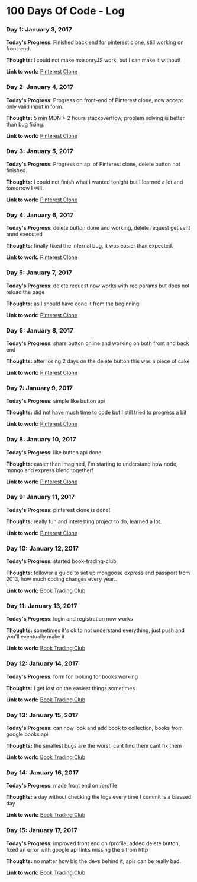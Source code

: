 # 100 Days Of Code - Log

### Day 1: January 3, 2017

**Today's Progress**: Finished back end for pinterest clone, still working on front-end.

**Thoughts:** I could not make masonryJS work, but I can make it without!

**Link to work:** [Pinterest Clone](https://github.com/Kornil/pinterest-clone)

### Day 2: January 4, 2017

**Today's Progress**: Progress on front-end of Pinterest clone, now accept only valid input in form.

**Thoughts:** 5 min MDN > 2 hours stackoverflow, problem solving is better than bug fixing.

**Link to work:** [Pinterest Clone](https://github.com/Kornil/pinterest-clone)

### Day 3: January 5, 2017

**Today's Progress**: Progress on api of Pinterest clone, delete button not finished.

**Thoughts:** I could not finish what I wanted tonight but I learned a lot and tomorrow I will.

**Link to work:** [Pinterest Clone](https://github.com/Kornil/pinterest-clone)

### Day 4: January 6, 2017

**Today's Progress**: delete button done and working, delete request get sent annd executed

**Thoughts:** finally fixed the infernal bug, it was easier than expected.

**Link to work:** [Pinterest Clone](https://github.com/Kornil/pinterest-clone)

### Day 5: January 7, 2017

**Today's Progress**: delete request now works with req.params but does not reload the page

**Thoughts:** as I should have done it from the beginning

**Link to work:** [Pinterest Clone](https://github.com/Kornil/pinterest-clone)

### Day 6: January 8, 2017

**Today's Progress**: share button online and working on both front and back end

**Thoughts:** after losing 2 days on the delete button this was a piece of cake

**Link to work:** [Pinterest Clone](https://github.com/Kornil/pinterest-clone)

### Day 7: January 9, 2017

**Today's Progress**: simple like button api

**Thoughts:** did not have much time to code but I still tried to progress a bit

**Link to work:** [Pinterest Clone](https://github.com/Kornil/pinterest-clone)

### Day 8: January 10, 2017

**Today's Progress**: like button api done

**Thoughts:** easier than imagined, I'm starting to understand how node, mongo and express blend together!

**Link to work:** [Pinterest Clone](https://github.com/Kornil/pinterest-clone)

### Day 9: January 11, 2017

**Today's Progress**: pinterest clone is done!

**Thoughts:** really fun and interesting project to do, learned a lot.

**Link to work:** [Pinterest Clone](https://github.com/Kornil/pinterest-clone)

### Day 10: January 12, 2017

**Today's Progress**: started book-trading-club

**Thoughts:** follower a guide to set up mongoose express and passport from 2013, how much coding changes every year..

**Link to work:** [Book Trading Club](https://github.com/Kornil/book-trading-club)

### Day 11: January 13, 2017

**Today's Progress**: login and registration now works

**Thoughts:** sometimes it's ok to not understand everything, just push and you'll eventually make it

**Link to work:** [Book Trading Club](https://github.com/Kornil/book-trading-club)

### Day 12: January 14, 2017

**Today's Progress**: form for looking for books working

**Thoughts:** I get lost on the easiest things sometimes

**Link to work:** [Book Trading Club](https://github.com/Kornil/book-trading-club)

### Day 13: January 15, 2017

**Today's Progress**: can now look and add book to collection, books from google books api

**Thoughts:** the smallest bugs are the worst, cant find them cant fix them

**Link to work:** [Book Trading Club](https://github.com/Kornil/book-trading-club)

### Day 14: January 16, 2017

**Today's Progress**: made front end on /profile

**Thoughts:** a day without checking the logs every time I commit is a blessed day

**Link to work:** [Book Trading Club](https://github.com/Kornil/book-trading-club)

### Day 15: January 17, 2017

**Today's Progress**: improved front end on /profile, added delete button, fixed an error with google api links missing the s from http

**Thoughts:** no matter how big the devs behind it, apis can be really bad.

**Link to work:** [Book Trading Club](https://github.com/Kornil/book-trading-club)
